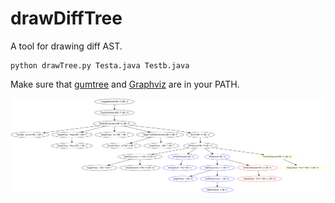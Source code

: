 # drawDiffTree

A tool for drawing diff AST.

```shell
python drawTree.py Testa.java Testb.java
```

Make sure that [gumtree](https://github.com/GumTreeDiff/gumtree) and [Graphviz](http://www.graphviz.org/) are in your PATH.

![demo](./test-output/hello_world.png)